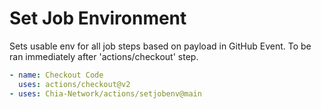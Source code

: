 # Set Job Environment

Sets usable env for all job steps based on payload in GitHub Event. To be ran immediately after 'actions/checkout' step.

```yaml
- name: Checkout Code
  uses: actions/checkout@v2
- uses: Chia-Network/actions/setjobenv@main
```